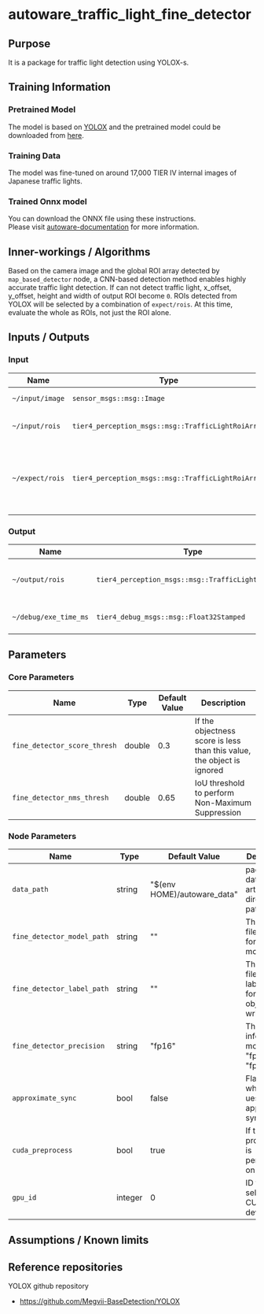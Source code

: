 # autoware_traffic_light_fine_detector

## Purpose

It is a package for traffic light detection using YOLOX-s.

## Training Information

### Pretrained Model

The model is based on [YOLOX](https://github.com/Megvii-BaseDetection/YOLOX) and the pretrained model could be downloaded from [here](https://github.com/Megvii-BaseDetection/YOLOX/releases/download/0.1.1rc0/yolox_s.pth).

### Training Data

The model was fine-tuned on around 17,000 TIER IV internal images of Japanese traffic lights.

### Trained Onnx model

You can download the ONNX file using these instructions.  
Please visit [autoware-documentation](https://github.com/autowarefoundation/autoware-documentation/blob/main/docs/models/index.md) for more information.

## Inner-workings / Algorithms

Based on the camera image and the global ROI array detected by `map_based_detector` node, a CNN-based detection method enables highly accurate traffic light detection. If can not detect traffic light, x_offset, y_offset, height and width of output ROI become `0`.
ROIs detected from YOLOX will be selected by a combination of `expect/rois`. At this time, evaluate the whole as ROIs, not just the ROI alone.

## Inputs / Outputs

### Input

| Name            | Type                                               | Description                                                                                                    |
| --------------- | -------------------------------------------------- | -------------------------------------------------------------------------------------------------------------- |
| `~/input/image` | `sensor_msgs::msg::Image`                          | The full size camera image                                                                                     |
| `~/input/rois`  | `tier4_perception_msgs::msg::TrafficLightRoiArray` | The array of ROIs detected by map_based_detector                                                               |
| `~/expect/rois` | `tier4_perception_msgs::msg::TrafficLightRoiArray` | The array of ROIs detected by map_based_detector without any offset, used to select the best detection results |

### Output

| Name                  | Type                                               | Description                  |
| --------------------- | -------------------------------------------------- | ---------------------------- |
| `~/output/rois`       | `tier4_perception_msgs::msg::TrafficLightRoiArray` | The detected accurate rois   |
| `~/debug/exe_time_ms` | `tier4_debug_msgs::msg::Float32Stamped`            | The time taken for inference |

## Parameters

### Core Parameters

| Name                         | Type   | Default Value | Description                                                            |
| ---------------------------- | ------ | ------------- | ---------------------------------------------------------------------- |
| `fine_detector_score_thresh` | double | 0.3           | If the objectness score is less than this value, the object is ignored |
| `fine_detector_nms_thresh`   | double | 0.65          | IoU threshold to perform Non-Maximum Suppression                       |

### Node Parameters

| Name                       | Type    | Default Value               | Description                                                        |
| -------------------------- | ------- | --------------------------- | ------------------------------------------------------------------ |
| `data_path`                | string  | "$(env HOME)/autoware_data" | packages data and artifacts directory path                         |
| `fine_detector_model_path` | string  | ""                          | The onnx file name for yolo model                                  |
| `fine_detector_label_path` | string  | ""                          | The label file with label names for detected objects written on it |
| `fine_detector_precision`  | string  | "fp16"                      | The inference mode: "fp32", "fp16"                                 |
| `approximate_sync`         | bool    | false                       | Flag for whether to ues approximate sync policy                    |
| `cuda_preprocess`          | bool    | true                        | If true, pre-processing is performed on GPU                        |
| `gpu_id`                   | integer | 0                           | ID for the selecting CUDA GPU device                               |

## Assumptions / Known limits

## Reference repositories

YOLOX github repository

- <https://github.com/Megvii-BaseDetection/YOLOX>
